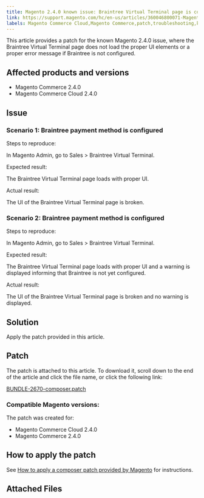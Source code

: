 ```yaml
---
title: Magento 2.4.0 known issue: Braintree Virtual Terminal page is corrupted 
link: https://support.magento.com/hc/en-us/articles/360046800071-Magento-2-4-0-known-issue-Braintree-Virtual-Terminal-page-is-corrupted-
labels: Magento Commerce Cloud,Magento Commerce,patch,troubleshooting,known issues,2.4.0,Braintree Virtual Terminal
---
```


This article provides a patch for the known Magento 2.4.0 issue, where the Braintree Virtual Terminal page does not load the proper UI elements or a proper error message if Braintree is not configured.

## Affected products and versions

* Magento Commerce 2.4.0
* Magento Commerce Cloud 2.4.0

## Issue

### Scenario 1: Braintree payment method is configured

Steps to reproduce:

In Magento Admin, go to Sales > Braintree Virtual Terminal. 

Expected result:

The Braintree Virtual Terminal page loads with proper UI.

Actual result:

The UI of the Braintree Virtual Terminal page is broken.

### Scenario 2: Braintree payment method is configured

Steps to reproduce:

In Magento Admin, go to Sales >  Braintree Virtual Terminal. 

Expected result:

The Braintree Virtual Terminal page loads with proper UI and a warning is displayed informing that Braintree is not yet configured.

Actual result:

The UI of the Braintree Virtual Terminal page is broken and no warning is displayed.

## Solution

Apply the patch provided in this article.

## Patch

The patch is attached to this article. To download it, scroll down to the end of the article and click the file name, or click the following link:

[BUNDLE-2670-composer.patch](https://support.magento.com/hc/en-us/article_attachments/360063914412/BUNDLE-2670-composer.patch)

### Compatible Magento versions:

The patch was created for:

* Magento Commerce Cloud 2.4.0
* Magento Commerce 2.4.0

## How to apply the patch

See [How to apply a composer patch provided by Magento](https://support.magento.com/hc/en-us/articles/360028367731) for instructions.

## Attached Files